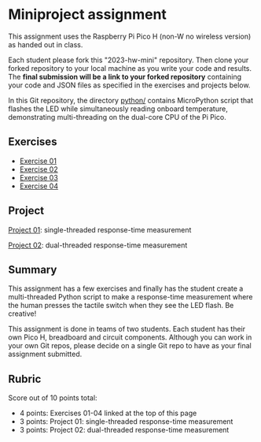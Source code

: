 # Miniproject assignment

This assignment uses the Raspberry Pi Pico H (non-W no wireless version) as handed out in class.

Each student please fork this "2023-hw-mini" repository.
Then clone your forked repository to your local machine as you write your code and results.
The **final submission will be a link to your forked repository** containing your code and JSON files as specified in the exercises and projects below.

In this Git repository, the directory
[python/](../python)
contains MicroPython script that flashes the LED while simultaneously reading onboard temperature, demonstrating multi-threading on the dual-core CPU of the Pi Pico.

## Exercises

* [Exercise 01](./exercise01.md)
* [Exercise 02](./exercise02.md)
* [Exercise 03](./exercise03.md)
* [Exercise 04](./exercise04.md)

## Project

[Project 01](./project01.md): single-threaded response-time measurement

[Project 02](./project02.md): dual-threaded response-time measurement

## Summary

This assignment has a few exercises and finally has the student create a multi-threaded Python script to make a response-time measurement where the human presses the tactile switch when they see the LED flash.
Be creative!

This assignment is done in teams of two students.
Each student has their own Pico H, breadboard and circuit components.
Although you can work in your own Git repos, please decide on a single Git repo to have as your final assignment submitted.

## Rubric

Score out of 10 points total:

* 4 points: Exercises 01-04 linked at the top of this page
* 3 points: Project 01: single-threaded response-time measurement
* 3 points: Project 02: dual-threaded response-time measurement
